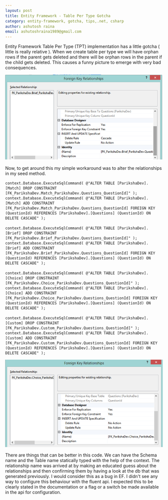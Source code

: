 ```yaml
---
layout: post
title: Entity Framework - Table Per Type Gotcha
category: entity-framework, gotcha, tips,.net, csharp 
author: ashutosh raina
email: ashutoshraina1989@gmail.com
---
```

Entity Framework Table Per Type (TPT) implementation has a little gotcha ( little is really relative ). When we create table per type we will have orphan rows if the parent gets deleted and there will be orphan rows in the parent if the child gets deleted. This causes a funny picture to emerge with very bad consequences.

![Gotcha](/stylesheets/images/posts/fix-tpt.png)

Now, to get around this my simple workaround was to alter the relationships in my seed method.


    context.Database.ExecuteSqlCommand( @"ALTER TABLE [ParikshaDev].[Match] DROP CONSTRAINT [FK_ParikshaDev.Match_ParikshaDev.Questions_QuestionId]" );
    context.Database.ExecuteSqlCommand( @"ALTER TABLE [ParikshaDev].[Match] ADD CONSTRAINT [FK_ParikshaDev.Match_ParikshaDev.Questions_QuestionId] FOREIGN KEY (QuestionId) REFERENCES [ParikshaDev].[Questions] (QuestionId) ON DELETE CASCADE" );

    context.Database.ExecuteSqlCommand( @"ALTER TABLE [ParikshaDev].[Brief] DROP CONSTRAINT [FK_ParikshaDev.Brief_ParikshaDev.Questions_QuestionId]" );
    context.Database.ExecuteSqlCommand( @"ALTER TABLE [ParikshaDev].[Brief] ADD CONSTRAINT [FK_ParikshaDev.Brief_ParikshaDev.Questions_QuestionId] FOREIGN KEY (QuestionId) REFERENCES [ParikshaDev].[Questions] (QuestionId) ON DELETE CASCADE" );

    context.Database.ExecuteSqlCommand( @"ALTER TABLE [ParikshaDev].[Choice] DROP CONSTRAINT [FK_ParikshaDev.Choice_ParikshaDev.Questions_QuestionId]" );
    context.Database.ExecuteSqlCommand( @"ALTER TABLE [ParikshaDev].[Choice] ADD CONSTRAINT [FK_ParikshaDev.Choice_ParikshaDev.Questions_QuestionId] FOREIGN KEY (QuestionId) REFERENCES [ParikshaDev].[Questions] (QuestionId) ON DELETE CASCADE" );

    context.Database.ExecuteSqlCommand( @"ALTER TABLE [ParikshaDev].[Custom] DROP CONSTRAINT [FK_ParikshaDev.Custom_ParikshaDev.Questions_QuestionId]" );
    context.Database.ExecuteSqlCommand( @"ALTER TABLE [ParikshaDev].[Custom] ADD CONSTRAINT [FK_ParikshaDev.Custom_ParikshaDev.Questions_QuestionId] FOREIGN KEY (QuestionId) REFERENCES [ParikshaDev].[Questions] (QuestionId) ON DELETE CASCADE" );


![ForeignKey](/stylesheets/images/posts/foreign-key.png)

There are things that can be better in this code. We can have the Schema name and the Table name statically typed with the help of the context. The relationship name was arrived at by making an educated guess about the relationships and then confirming them by having a look at the db that was generated previously. I would consider this as a bug in EF. I didn't see any way to configure this behaviour with the fluent api. I expected this to be clearly stated in the documentation or a flag or a switch be made available in the api for configuration.